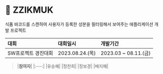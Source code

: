 # :pushpin: ZZIKMUK
식품 바코드를 스캔하여 사용자가 등록한 성분을 필터링해서 보여주는 애플리케이션 개발 프로젝트

|대회|대회일시|개발기간|
|:---|:---|:---|
|SW프로젝트 경진대회|2023.08.24.(목)|2023.03 ~ 08.11.(금)|



> |**참여자**|
|:---:|
|유승혜|
|정찬희|
|정보경|
|배지혜|
